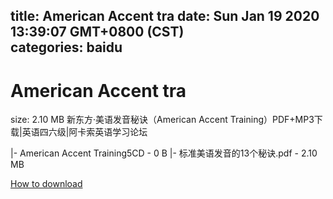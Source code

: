 
title: American Accent tra
date: Sun Jan 19 2020 13:39:07 GMT+0800 (CST)    
categories: baidu
---

# American Accent tra
size: 2.10 MB
 新东方·美语发音秘诀（American Accent Training）PDF+MP3下载|英语四六级|阿卡索英语学习论坛
 
|- American Accent Training5CD - 0 B
|- 标准美语发音的13个秘诀.pdf - 2.10 MB

[How to download](https://bpcam.bemobtrk.com/go/2ceec3aa-1ca2-46d6-b9ff-aaa5c184517c?jno=2050)